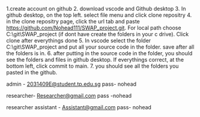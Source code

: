 1.create account on github
2. download vscode and Github desktop
3. In github desktop, on the top left. select file menu and click clone repositry
4. in the clone repositry page, click the url tab and paste https://github.com/Nohead111/SWAP_project.git. For local path choose C:\git\SWAP_project (if dont have create the folders in your c drive). Click clone after everythings done
5. In vscode select the folder C:\git\SWAP_project and put all your source code in the folder. save after all the folders is in. 
6. after putting in the source code in the folder, you should see the folders and files in github desktop. If everythings correct, at the bottom left, click commit to main.
7. you should see all the folders you pasted in the github. 



admin - 2031409E@student.tp.edu.sg
pass- nohead

researcher- Researcher@gmail.com
pass -nohead 

researcher assistant - Assistant@gmail.com
pass- nohead
